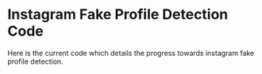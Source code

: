 # Instagram Fake Profile Detection Code

Here is the current code which details the progress towards instagram fake profile detection.
